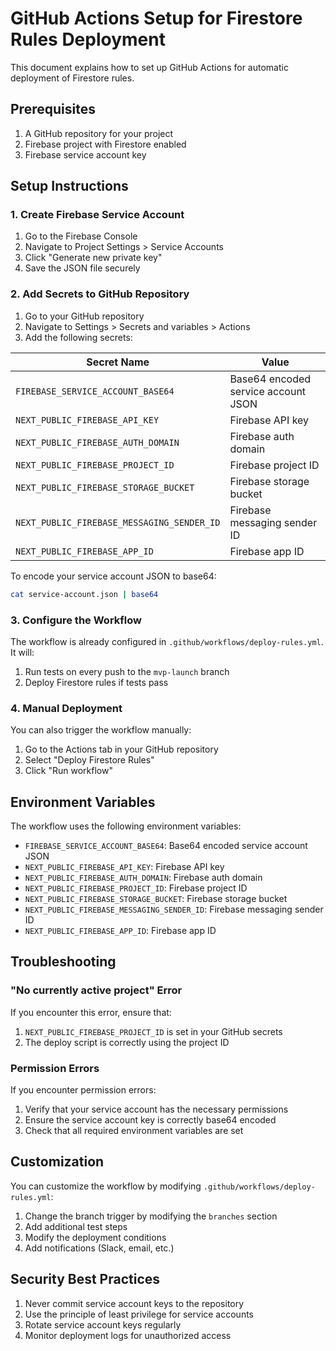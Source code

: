 # GitHub Actions Setup for Firestore Rules Deployment

This document explains how to set up GitHub Actions for automatic deployment of Firestore rules.

## Prerequisites

1. A GitHub repository for your project
2. Firebase project with Firestore enabled
3. Firebase service account key

## Setup Instructions

### 1. Create Firebase Service Account

1. Go to the Firebase Console
2. Navigate to Project Settings > Service Accounts
3. Click "Generate new private key"
4. Save the JSON file securely

### 2. Add Secrets to GitHub Repository

1. Go to your GitHub repository
2. Navigate to Settings > Secrets and variables > Actions
3. Add the following secrets:

| Secret Name | Value |
|-------------|-------|
| `FIREBASE_SERVICE_ACCOUNT_BASE64` | Base64 encoded service account JSON |
| `NEXT_PUBLIC_FIREBASE_API_KEY` | Firebase API key |
| `NEXT_PUBLIC_FIREBASE_AUTH_DOMAIN` | Firebase auth domain |
| `NEXT_PUBLIC_FIREBASE_PROJECT_ID` | Firebase project ID |
| `NEXT_PUBLIC_FIREBASE_STORAGE_BUCKET` | Firebase storage bucket |
| `NEXT_PUBLIC_FIREBASE_MESSAGING_SENDER_ID` | Firebase messaging sender ID |
| `NEXT_PUBLIC_FIREBASE_APP_ID` | Firebase app ID |

To encode your service account JSON to base64:
```bash
cat service-account.json | base64
```

### 3. Configure the Workflow

The workflow is already configured in `.github/workflows/deploy-rules.yml`. It will:

1. Run tests on every push to the `mvp-launch` branch
2. Deploy Firestore rules if tests pass

### 4. Manual Deployment

You can also trigger the workflow manually:

1. Go to the Actions tab in your GitHub repository
2. Select "Deploy Firestore Rules"
3. Click "Run workflow"

## Environment Variables

The workflow uses the following environment variables:

- `FIREBASE_SERVICE_ACCOUNT_BASE64`: Base64 encoded service account JSON
- `NEXT_PUBLIC_FIREBASE_API_KEY`: Firebase API key
- `NEXT_PUBLIC_FIREBASE_AUTH_DOMAIN`: Firebase auth domain
- `NEXT_PUBLIC_FIREBASE_PROJECT_ID`: Firebase project ID
- `NEXT_PUBLIC_FIREBASE_STORAGE_BUCKET`: Firebase storage bucket
- `NEXT_PUBLIC_FIREBASE_MESSAGING_SENDER_ID`: Firebase messaging sender ID
- `NEXT_PUBLIC_FIREBASE_APP_ID`: Firebase app ID

## Troubleshooting

### "No currently active project" Error

If you encounter this error, ensure that:

1. `NEXT_PUBLIC_FIREBASE_PROJECT_ID` is set in your GitHub secrets
2. The deploy script is correctly using the project ID

### Permission Errors

If you encounter permission errors:

1. Verify that your service account has the necessary permissions
2. Ensure the service account key is correctly base64 encoded
3. Check that all required environment variables are set

## Customization

You can customize the workflow by modifying `.github/workflows/deploy-rules.yml`:

1. Change the branch trigger by modifying the `branches` section
2. Add additional test steps
3. Modify the deployment conditions
4. Add notifications (Slack, email, etc.)

## Security Best Practices

1. Never commit service account keys to the repository
2. Use the principle of least privilege for service accounts
3. Rotate service account keys regularly
4. Monitor deployment logs for unauthorized access